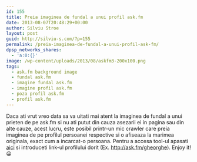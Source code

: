 ```yaml
---
id: 155
title: Preia imaginea de fundal a unui profil ask.fm
date: 2013-08-07T20:48:29+00:00
author: Silviu Stroe
layout: post
guid: http://silviu-s.com/?p=155
permalink: /preia-imaginea-de-fundal-a-unui-profil-ask-fm/
dpsp_networks_shares:
  - 'a:0:{}'
image: /wp-content/uploads/2013/08/askfm3-200x100.png
tags:
  - ask.fm background image
  - fundal ask.fm
  - imagine fundal ask.fm
  - imagine profil ask.fm
  - poza profil ask.fm
  - profil ask.fm
---
```

Daca ati vrut vreo data sa va uitati mai atent la imaginea de fundal a unui prieten de pe ask.fm si nu ati putut din cauza asezarii ei in pagina sau din alte cauze, acest lucru, este posibil printr-un mic crawler care preia imaginea de pe profilul persoanei respective si o afiseaza la marimea originala, exact cum a incarcat-o persoana. Pentru a accesa tool-ul apasati <a title="ask.fm fundal" href="http://silviu-s.com/proiecte/imagine-ask.fm/" target="_blank">aici</a> si introduceti link-ul profilului dorit (Ex. http://ask.fm/gheorghe). Enjoy it! 😀